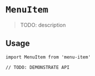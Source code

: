 # `MenuItem`

> TODO: description

## Usage

```
import MenuItem from 'menu-item'

// TODO: DEMONSTRATE API
```
